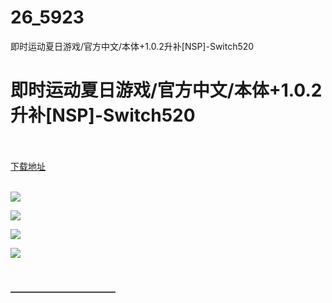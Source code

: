# 26_5923
即时运动夏日游戏/官方中文/本体+1.0.2升补[NSP]-Switch520
# 即时运动夏日游戏/官方中文/本体+1.0.2升补[NSP]-Switch520
 <br/></br>
[下载地址](https://www.switch520.cc/article/5923 "下载地址")
<br/></br>

<p><img src="https://www.switch520.cc/muke_img/upload_art_editor_20201230-1_9e06426197efbc3f0aa8146147870d8d.jpg"></p>
<p><img src="https://www.switch520.cc/muke_img/upload_art_editor_20201230-1_4cfc883e0f8e328058a646c7e5898a75.jpg"></p>
<p><img src="https://www.switch520.cc/muke_img/upload_art_editor_20201230-1_e4f575c4d22fb74c5ccdf225c83cb8b0.jpg"></p>
<p><img src="https://www.switch520.cc/muke_img/upload_art_editor_20201230-1_feb853e53398681609329b75ea44e4ba.jpg"></p>
<p>&nbsp;</p>
<p><strong>————————————</strong></p>
